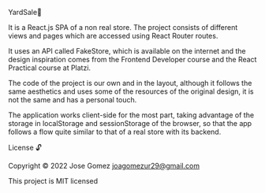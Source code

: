 YardSale🏪

It is a React.js SPA of a non real store. The project consists of different views and pages which are accessed using React Router routes.

It uses an API called FakeStore, which is available on the internet and the design inspiration comes from the Frontend Developer course and the React Practical course at Platzi.

The code of the project is our own and in the layout, although it follows the same aesthetics and uses some of the resources of the original design, it is not the same and has a personal touch.

The application works client-side for the most part, taking advantage of the storage in localStorage and sessionStorage of the browser, so that the app follows a flow quite similar to that of a real store with its backend.

License 🔓

Copyright © 2022 Jose Gomez <joagomezur29@gmail.com>

This project is MIT licensed
